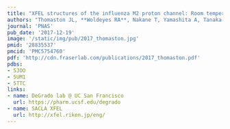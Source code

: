 ```yaml
---
title: "XFEL structures of the influenza M2 proton channel: Room temperature water networks and insights into proton conduction"
authors: "Thomaston JL, **Woldeyes RA**, Nakane T, Yamashita A, Tanaka T, Koiwai K, Brewster AS, **Barad BA**, Chen Y, Lemmin T, Uervirojnangkoorn M, Arima T, Kobayashi J, Masuda T, Suzuki M, Sugahara M, Sauter NK, Tanaka R, Nureki O, Tono K, Joti Y, Nango E, Iwata S, Yumoto F, **Fraser JS**, DeGrado WF."
journal: 'PNAS'
pub_date: '2017-12-19'
image: '/static/img/pub/2017_thomaston.jpg'
pmid: '28835537'
pmcid: 'PMC5754760'
pdf: 'http://cdn.fraserlab.com/publications/2017_thomaston.pdf'
pdbs:
- 5JOO
- 5UM1
- 5TTC
links:
- name: DeGrado lab @ UC San Francisco
  url: https://pharm.ucsf.edu/degrado
- name: SACLA XFEL
  url: http://xfel.riken.jp/eng/
---
```

